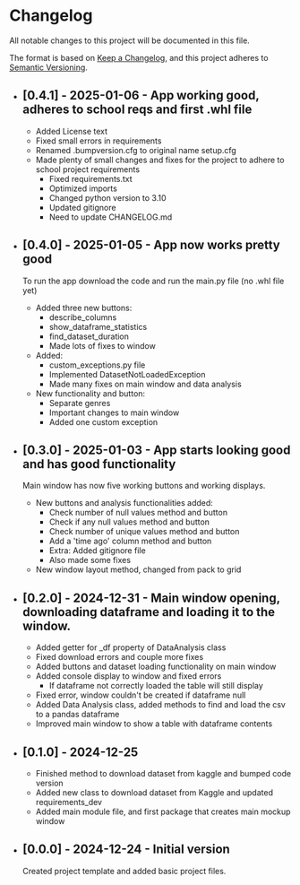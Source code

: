 # Changelog

All notable changes to this project will be documented in this file.

The format is based on [Keep a Changelog](https://keepachangelog.com/en/1.0.0/),
and this project adheres to [Semantic Versioning](https://semver.org/spec/v2.0.0.html).

- ## [0.4.1] - 2025-01-06 - App working good, adheres to school reqs and first .whl file
  - Added License text
  - Fixed small errors in requirements
  - Renamed .bumpversion.cfg to original name setup.cfg
  - Made plenty of small changes and fixes for the project to adhere to school project requirements
    - Fixed requirements.txt
    - Optimized imports
    - Changed python version to 3.10
    - Updated gitignore
    - Need to update CHANGELOG.md

- ## [0.4.0] - 2025-01-05 - App now works pretty good
  To run the app download the code and run the main.py file (no .whl file yet)
  - Added three new buttons:
    - describe_columns
    - show_dataframe_statistics
    - find_dataset_duration
    - Made lots of fixes to window
  - Added:
    - custom_exceptions.py file
    - Implemented DatasetNotLoadedException
    - Made many fixes on main window and data analysis
  - New functionality and button:
    - Separate genres
    - Important changes to main window
    - Added one custom exception

- ## [0.3.0] - 2025-01-03 - App starts looking good and has good functionality
  Main window has now five working buttons and working displays.
  - New buttons and analysis functionalities added:
    - Check number of null values method and button
    - Check if any null values method and button
    - Check number of unique values method and button
    - Add a 'time ago' column method and button
    - Extra: Added gitignore file
    - Also made some fixes
  - New window layout method, changed from pack to grid

- ## [0.2.0] - 2024-12-31 - Main window opening, downloading dataframe and loading it to the window.
  - Added getter for _df property of DataAnalysis class
  - Fixed download errors and couple more fixes
  - Added buttons and dataset loading functionality on main window
  - Added console display to window and fixed errors
    - If dataframe not correctly loaded the table will still display
  - Fixed error, window couldn't be created if dataframe null
  - Added Data Analysis class, added methods to find and load the csv to a pandas dataframe
  - Improved main window to show a table with dataframe contents

- ## [0.1.0] - 2024-12-25
  - Finished method to download dataset from kaggle and bumped code version
  - Added new class to download dataset from Kaggle and updated requirements_dev
  - Added main module file, and first package that creates main mockup window

- ## [0.0.0] - 2024-12-24 - Initial version
  Created project template and added basic project files.